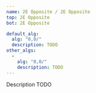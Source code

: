 ```yaml
---
name: 2E Opposite / 2E Opposite
top: 2E Opposite
bot: 2E Opposite

default_alg:
  alg: "0,0/"
  description: TODO
other_algs:
  -
    alg: "0,0/"
    description: TODO
---
```


Description TODO

